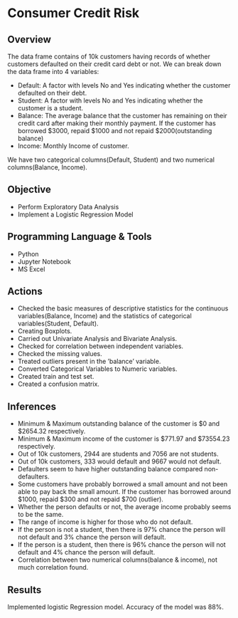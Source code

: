 # Consumer Credit Risk

## Overview
The data frame contains of 10k customers having records of whether customers defaulted on their credit card debt or not. We can break down the data frame into 4 variables:
- Default:  A factor with levels No and Yes indicating whether the customer defaulted on their debt.
- Student:  A factor with levels No and Yes indicating whether the customer is a student.
- Balance:  The average balance that the customer has remaining on their credit card after making their monthly payment. If the customer has borrowed $3000, repaid $1000 and not repaid $2000(outstanding balance)
- Income:   Monthly Income of customer.

We have two categorical columns(Default, Student) and two numerical columns(Balance, Income).


## Objective
- Perform Exploratory Data Analysis
- Implement a Logistic Regression Model

## Programming Language & Tools
- Python 
- Jupyter Notebook
- MS Excel

## Actions
- Checked the basic measures of descriptive statistics for the continuous variables(Balance, Income) and the statistics of categorical variables(Student, Default).
- Creating Boxplots.
- Carried out Univariate Analysis and Bivariate Analysis.
- Checked for correlation between independent variables. 
- Checked the missing values. 
- Treated outliers present in the ’balance’ variable.
- Converted Categorical Variables to Numeric variables.
- Created train and test set.
- Created a confusion matrix.

## Inferences
- Minimum & Maximum outstanding balance of the customer is $0 and $2654.32 respectively.
- Minimum & Maximum income of the customer is $771.97 and $73554.23 respectively.
- Out of 10k customers, 2944 are students and 7056 are not students.
- Out of 10k customers, 333 would default and 9667 would not default.
- Defaulters seem to have higher outstanding balance compared non-defaulters. 
- Some customers have probably borrowed a small amount and not been able to pay back the small amount. If the customer has borrowed around $1000, repaid $300 and not repaid $700 (outlier).
- Whether the person defaults or not, the average income probably seems to be the same.
- The range of income is higher for those who do not default.
- If the person is not a student, then there is 97% chance the person will not default and 3% chance the person will default.
- If the person is a student, then there is 96% chance the person will not default and 4% chance the person will default.
- Correlation between two numerical columns(balance & income), not much correlation found.

## Results
Implemented logistic Regression model. Accuracy of the model was 88%.



